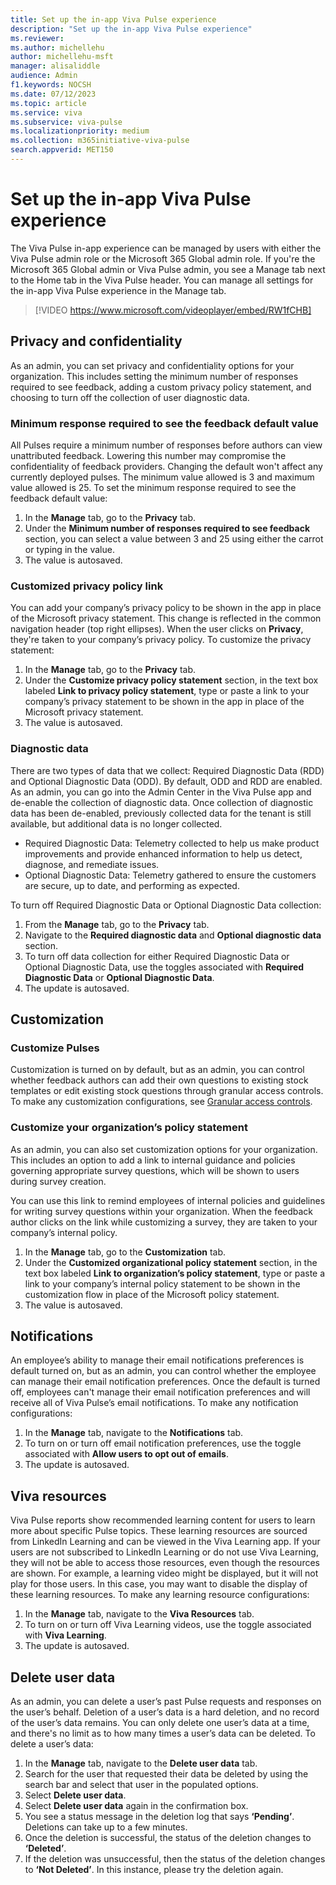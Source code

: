 ```yaml
---
title: Set up the in-app Viva Pulse experience
description: "Set up the in-app Viva Pulse experience"
ms.reviewer: 
ms.author: michellehu
author: michellehu-msft
manager: alisaliddle
audience: Admin
f1.keywords: NOCSH
ms.date: 07/12/2023
ms.topic: article
ms.service: viva
ms.subservice: viva-pulse
ms.localizationpriority: medium
ms.collection: m365initiative-viva-pulse  
search.appverid: MET150
---
```


# Set up the in-app Viva Pulse experience

The Viva Pulse in-app experience can be managed by users with either the Viva Pulse admin role or the Microsoft 365 Global admin role. If you're the Microsoft 365 Global admin or Viva Pulse admin, you see a Manage tab next to the Home tab in the Viva Pulse header. You can manage all settings for the in-app Viva Pulse experience in the Manage tab.

> [!VIDEO https://www.microsoft.com/videoplayer/embed/RW1fCHB]

## Privacy and confidentiality

As an admin, you can set privacy and confidentiality options for your organization. This includes setting the minimum number of responses required to see feedback, adding a custom privacy policy statement, and choosing to turn off the collection of user diagnostic data.

### Minimum response required to see the feedback default value

All Pulses require a minimum number of responses before authors can view unattributed feedback. Lowering this number may compromise the confidentiality of feedback providers. Changing the default won't affect any currently deployed pulses. The minimum value allowed is 3 and maximum value allowed is 25. To set the minimum response required to see the feedback default value:

1. In the **Manage** tab, go to the **Privacy** tab.
2. Under the **Minimum number of responses required to see feedback** section,  you can select a value between 3 and 25 using either the carrot or typing in the value.
3. The value is autosaved.

### Customized privacy policy link

You can add your company’s privacy policy to be shown in the app in place of the Microsoft privacy statement. This change is reflected in the common navigation header (top right ellipses). When the user clicks on **Privacy**, they're taken to your company’s privacy policy. To customize the privacy statement:

1. In the **Manage** tab, go to the **Privacy** tab.
2. Under the **Customize privacy policy statement** section, in the text box labeled **Link to privacy policy statement**, type or paste a link to your company’s privacy statement to be shown in the app in place of the Microsoft privacy statement.
3. The value is autosaved.

### Diagnostic data

There are two types of data that we collect: Required Diagnostic Data (RDD) and Optional Diagnostic Data (ODD). By default, ODD and RDD are enabled. As an admin, you can go into the Admin Center in the Viva Pulse app and de-enable the collection of diagnostic data. Once collection of diagnostic data has been de-enabled, previously collected data for the tenant is still available, but additional data is no longer collected.

* Required Diagnostic Data: Telemetry collected to help us make product improvements and provide enhanced information to help us detect, diagnose, and remediate issues.
* Optional Diagnostic Data: Telemetry gathered to ensure the customers are secure, up to date, and performing as expected.

To turn off Required Diagnostic Data or Optional Diagnostic Data collection:

1. From the **Manage** tab, go to the **Privacy** tab.
2. Navigate to the **Required diagnostic data** and **Optional diagnostic data** section.
3. To turn off data collection for either Required Diagnostic Data or Optional Diagnostic Data, use the toggles associated with **Required Diagnostic Data** or **Optional Diagnostic Data**.
4. The update is autosaved.

## Customization

### Customize Pulses

Customization is turned on by default, but as an admin, you can control whether feedback authors can add their own questions to existing stock templates or edit existing stock questions through granular access controls. To make any customization configurations, see [Granular access controls](./granular-access-controls.md).

### Customize your organization’s policy statement

As an admin, you can also set customization options for your organization. This includes an option to add a link to internal guidance and policies governing appropriate survey questions, which will be shown to users during survey creation.

You can use this link to remind employees of internal policies and guidelines for writing survey questions within your organization. When the feedback author clicks on the link while customizing a survey, they are taken to your company’s internal policy.

1. In the **Manage** tab, go to the **Customization** tab.
2. Under the **Customized organizational policy statement** section, in the text box labeled **Link to organization’s policy statement**, type or paste a link to your company’s internal policy statement to be shown in the customization flow in place of the Microsoft policy statement.
3. The value is autosaved.

## Notifications

An employee’s ability to manage their email notifications preferences is default turned on, but as an admin, you can control whether the employee can manage their email notification preferences. Once the default is turned off, employees can't manage their email notification preferences and will receive all of Viva Pulse’s email notifications. To make any notification configurations:

1. In the **Manage** tab, navigate to the **Notifications** tab.
2. To turn on or turn off email notification preferences, use the toggle associated with **Allow users to opt out of emails**.
3. The update is autosaved.

## Viva resources

Viva Pulse reports show recommended learning content for users to learn more about specific Pulse topics. These learning resources are sourced from LinkedIn Learning and can be viewed in the Viva Learning app. If your users are not subscribed to LinkedIn Learning or do not use Viva Learning, they will not be able to access those resources, even though the resources are shown. For example, a learning video might be displayed, but it will not play for those users. In this case, you may want to disable the display of these learning resources. To make any learning resource configurations:

1. In the **Manage** tab, navigate to the **Viva Resources** tab.
2. To turn on or turn off Viva Learning videos, use the toggle associated with **Viva Learning**.
3. The update is autosaved.

## Delete user data

As an admin, you can delete a user’s past Pulse requests and responses on the user’s behalf. Deletion of a user’s data is a hard deletion, and no record of the user’s data remains. You can only delete one user’s data at a time, and there's no limit as to how many times a user’s data can be deleted. To delete a user’s data:

1. In the **Manage** tab, navigate to the **Delete user data** tab.
2. Search for the user that requested their data be deleted by using the search bar and select that user in the populated options.
3. Select **Delete user data**.
4. Select **Delete user data** again in the confirmation box.
5. You see a status message in the deletion log that says **‘Pending’**. Deletions can take up to a few minutes.
6. Once the deletion is successful, the status of the deletion changes to **‘Deleted’**.
7. If the deletion was unsuccessful, then the status of the deletion changes to **‘Not Deleted’**. In this instance, please try the deletion again.
